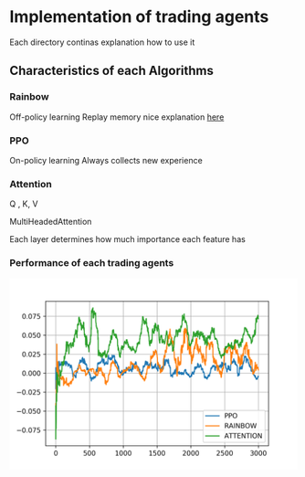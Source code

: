 # Implementation of trading agents

Each directory continas explanation how to use it

## Characteristics of each Algorithms

### Rainbow
Off-policy learning 
Replay memory
nice explanation [here](https://github.com/Curt-Park/rainbow-is-all-you-need)

### PPO
On-policy learning
Always collects new experience

### Attention
Q , K, V

MultiHeadedAttention

Each layer determines how much importance each feature has

### Performance of each trading agents
![performanceTogether](../figs/TradingAgentPerformance.png)